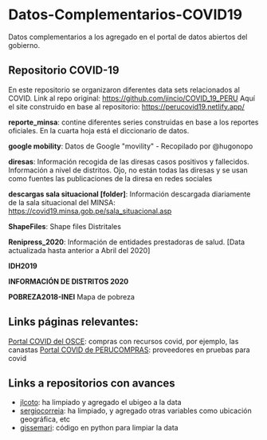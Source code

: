 # Datos-Complementarios-COVID19

Datos complementarios a los agregado en el portal de datos abiertos del gobierno.

## Repositorio COVID-19 

En este repositorio se organizaron diferentes data sets relacionados al COVID. Link al repo original: https://github.com/jincio/COVID_19_PERU
Aquí el site construido en base al repositorio: https://perucovid19.netlify.app/

**reporte_minsa**: contine diferentes series construidas en base a los reportes oficiales. En la cuarta hoja está el diccionario de datos. 

**google mobility**: Datos de Google "movility" - Recopilado por @hugonopo

**diresas**: Información recogida de las diresas casos positivos y fallecidos. Información a nivel de distritos. Ojo, no están todas las diresas y se usan como fuentes las publicaciones de la diresa en redes sociales 

**descargas sala situacional [folder]**: Información descargada diariamente de la sala situacional del MINSA: https://covid19.minsa.gob.pe/sala_situacional.asp

**ShapeFiles**: Shape files Distritales 

**Renipress_2020**: Información de entidades prestadoras de salud. [Data actualizada hasta anterior a Abril del 2020] 

**IDH2019**

**INFORMACIÓN DE DISTRITOS 2020** 

**POBREZA2018-INEI**  Mapa de pobreza 


## Links páginas relevantes:

[Portal COVID del OSCE](https://portal.osce.gob.pe/osce/conosce/covid19.html): compras con recursos covid, por ejemplo, las canastas
[Portal COVID de PERUCOMPRAS](https://www.perucompras.gob.pe/contrataciones/contrataciones-emergencia-covid19.php): proveedores en pruebas para covid

## Links a repositorios con avances
 
- [jlcoto](https://github.com/jlcoto/covid-peru-data): ha limpiado y agregado el ubigeo a la data 
- [sergiocorreia](https://github.com/sergiocorreia/data-covid-minsa/): ha limpiado, y agregado otras variables como ubicación geográfica, etc
- [gissemari](https://github.com/gissemari/covid19Peru): código en python para limpiar la data




